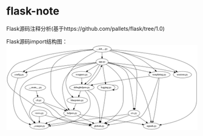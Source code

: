 # flask-note
Flask源码注释分析(基于https://github.com/pallets/flask/tree/1.0)

Flask源码import结构图：
![Flask源码import结构图](./flask/import_vis.png)


